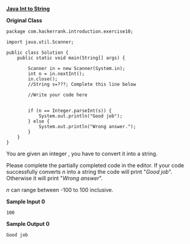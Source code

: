 **[Java Int to String](https://www.hackerrank.com/challenges/java-int-to-string/problem?isFullScreen=true)**

**Original Class**
```
package com.hackerrank.introduction.exercise10;

import java.util.Scanner;

public class Solution {
    public static void main(String[] args) {

        Scanner in = new Scanner(System.in);
        int n = in.nextInt();
        in.close();
        //String s=???; Complete this line below

        //Write your code here


        if (n == Integer.parseInt(s)) {
            System.out.println("Good job");
        } else {
            System.out.println("Wrong answer.");
        }
    }
}

```

You are given an integer , you have to convert it into a string.

Please complete the partially completed code in the editor. If your code successfully converts _n_ into a string the code will print "_Good job_". Otherwise it will print "_Wrong answer_".

_n_ can range between -100 to 100 inclusive.

**Sample Input 0**
```
100
```
**Sample Output 0**
```
Good job
```